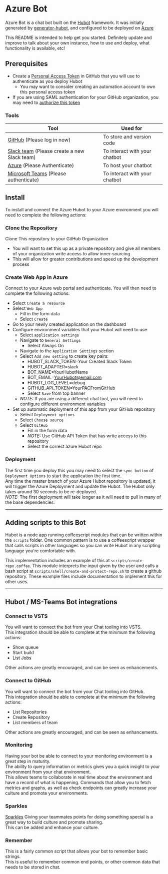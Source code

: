 # Azure Bot


Azure Bot is a chat bot built on the [Hubot][hubot] framework. It was initially generated by [generator-hubot][generator-hubot], and configured to be deployed on [Azure](azure)

This README is intended to help get you started. Definitely update and improve to talk about your own instance, how to use and deploy, what functionality is available, etc!

[azure]: https://azure.microsoft.com/en-us/
[hubot]: http://hubot.github.com
[generator-hubot]: https://github.com/github/generator-hubot

## Prerequisites
- Create a [Personal Access Token](https://help.github.com/articles/creating-a-personal-access-token-for-the-command-line/) in GitHub that you will use to authenticate as you deploy Hubot
  - You may want to consider creating an automation account to own this personal access token
- If you are using SAML authentication for your GitHub organization, you may need to [authorize this token](https://help.github.com/articles/authorizing-a-personal-access-token-for-use-with-a-saml-single-sign-on-organization/)

### Tools

Tool | Used for
--- | ---
[GitHub](https://github.com) (Please log in now) | To store and version code
[Slack team](https://slack.com/get-started#create) (Please create a new Slack team) | To interact with your chatbot
[Azure](https://azure.microsoft.com/en-us/) (Please Authenticate) | To host your chatbot
[Microsoft Teams](https://products.office.com/en-us/microsoft-teams/group-chat-software) (Please authenticate) | To interact with your chatbot


## Install
To install and connect the Azure Hubot to your Azure environment you will need to complete the following actions:

### Clone the Repository
Clone This repository to your GitHub Organization
- You will want to set this up as a private repository and give all members of your organization write access to allow inner-sourcing
- This will allow for greater contributions and speed up the development process

### Create Web App in Azure  
Connect to your Azure web portal and authenticate. You will then need to complete the following actions:  
- Select `Create a resource`
- Select `Web App`
  - Fill in the form data
  - Select `Create`
- Go to your newly created application on the dashboard
- Configure environment variables that your Hubot will need to use
  - Select `application settings`
  - Navigate to `General Settings`
    - Select Always On
  - Navigate to the `Application Settings` section
  - Select `Add new setting` to create key pairs:
    - HUBOT_SLACK_TOKEN=Your Created Slack Token
    - HUBOT_ADAPTER=slack
    - BOT_NAME=YourHubotName
    - BOT_EMAIL=YourHubot@email.com
    - HUBOT_LOG_LEVEL=debug
    - GITHUB_API_TOKEN=YourPACFromGitHub
    - Select `Save` from top banner
  - *NOTE:* If you are using a different chat tool, you will need to configure different environment variables
- Set up automatic deployment of this app from your GitHub repository
  - Select `Deployment options`
  - Select `Choose source`
  - Select `GitHub`
    - Fill in the form data
    - *NOTE:* Use GitHub API Token that has write access to this repository
    - Select the correct azure Hubot repo


### Deployment
The first time you deploy this you may need to select the `sync button` of `Deployment Options` to start the application the first time.  
Any time the master branch of your Azure Hubot repository is updated, it will trigger the Azure Deployment and update the Hubot. The Hubot only takes around 30 seconds to be re-deployed.   
*NOTE:* The first deployment will take longer as it will need to pull in many of the base dependencies.

-------------------------------------

## Adding scripts to this Bot
Hubot is a node app running coffeescript modules that can be written within the `scripts` folder. One common pattern is to use a coffeescript wrapper that calls scripts in other languages so you can write Hubot in any scripting language you're comfortable with.

This implementation includes an example of this at `scripts/create-repo.coffee`. This module interprets the input given by the user and calls a bash script at `scripts/shell/create-and-protect-repo.sh` to create a github repository. These example files include documentation to implement this for other uses.

-------------------------------------

## Hubot / MS-Teams Bot integrations

### Connect to VSTS
You will want to connect the bot from your Chat tooling into VSTS.  
This integration should be able to complete at the minimum the following actions:
- Show queue
- Start build
- List Jobs

Other actions are greatly encouraged, and can be seen as enhancements.

### Connect to GitHub
You will want to connect the bot from your Chat tooling into GitHub.  
This integration should be able to complete at the minimum the following actions:
- List Repositories
- Create Repository
- List members of team

Other actions are greatly encouraged, and can be seen as enhancements.

### Monitoring
Having your bot be able to connect to your monitoring environment is a great step in maturity.  
The ability to query information or metrics gives you a quick insight to your environment from your chat environment.  
This allows teams to collaborate in real time about the environment and have a record of what is happening.
Commands that allow you to fetch metrics and graphs, as well as check endpoints can greatly increase your culture and promote your environments.  


### Sparkles
[Sparkles](https://github.com/pmn/sparkles/blob/master/scripts/sparkles.coffee)
Giving your teammates points for doing something special is a great way to build culture and promote sharing.  
This can be added and enhance your culture.  

### Remember
This is a fairly common script that allows your bot to remember basic strings.  
This is useful to remember common end points, or other common data that needs to be stored in chat.
